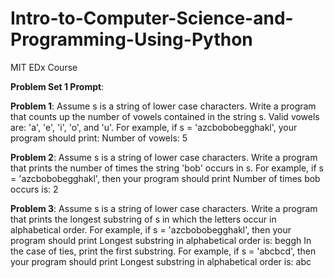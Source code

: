 # Intro-to-Computer-Science-and-Programming-Using-Python
MIT EDx Course



**Problem Set 1 Prompt**:


**Problem 1**: Assume s is a string of lower case characters. Write a program that counts up the number of vowels contained in the string s. Valid vowels are: 'a', 'e', 'i', 'o', and 'u'. For example, if s = 'azcbobobegghakl', your program should print: Number of vowels: 5



**Problem 2**: Assume s is a string of lower case characters. Write a program that prints the number of times the string 'bob' occurs in s. For example, if s = 'azcbobobegghakl', then your program should print Number of times bob occurs is: 2



**Problem 3**: Assume s is a string of lower case characters. Write a program that prints the longest substring of s in which the letters occur in alphabetical order. For example, if s = 'azcbobobegghakl', then your program should print Longest substring in alphabetical order is: beggh In the case of ties, print the first substring. For example, if s = 'abcbcd', then your program should print Longest substring in alphabetical order is: abc
